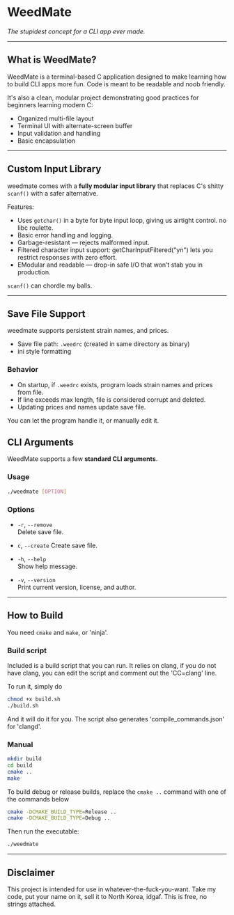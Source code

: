 # WeedMate

*The stupidest concept for a CLI app ever made.*

---

## What is WeedMate?

WeedMate is a terminal-based C application designed to make learning how to build CLI apps more fun.
Code is meant to be readable and noob friendly.

It's also a clean, modular project demonstrating good practices for beginners learning modern C:

- Organized multi-file layout
- Terminal UI with alternate-screen buffer
- Input validation and handling
- Basic encapsulation

---

## Custom Input Library

weedmate comes with a **fully modular input library** that replaces C's shitty `scanf()` with a safer alternative.

Features:
- Uses `getchar()` in a byte for byte input loop, giving us airtight control. no libc roulette.
- Basic error handling and logging.
- Garbage-resistant — rejects malformed input.
- Filtered character input support: getCharInputFiltered("yn") lets you restrict responses with zero effort.
- EModular and readable — drop-in safe I/O that won’t stab you in production.

`scanf()` can chordle my balls.

---

## Save File Support

weedmate supports persistent strain names, and prices.

- Save file path: `.weedrc` (created in same directory as binary)
- ini style formatting

### Behavior

- On startup, if `.weedrc` exists, program loads strain names and prices from file.
- If line exceeds max length, file is considered corrupt and deleted.
- Updating prices and names update save file.

You can let the program handle it, or manually edit it.

## CLI Arguments

WeedMate supports a few **standard CLI arguments**.

### Usage

```bash
./weedmate [OPTION]
```

### Options

- `-r`, `--remove`  
  Delete save file.

- `c`, `--create`
  Create save file.
  
- `-h`, `--help`  
  Show help message.

- `-v`, `--version`  
  Print current version, license, and author.


---

## How to Build

You need `cmake` and `make`, or 'ninja'.

### Build script

Included is a build script that you can run. It relies on clang, if you do not have clang, you can edit the script and comment out the 'CC=clang' line.

To run it, simply do

```bash
chmod +x build.sh
./build.sh

```

And it will do it for you. The script also generates 'compile_commands.json' for 'clangd'.

### Manual
```bash
mkdir build
cd build
cmake ..
make
```
To build debug or release builds, replace the `cmake ..` command with one of the commands below

```bash
cmake -DCMAKE_BUILD_TYPE=Release ..
cmake -DCMAKE_BUILD_TYPE=Debug ..
```

Then run the executable:

```bash
./weedmate
```

---

## Disclaimer

This project is intended for use in whatever-the-fuck-you-want.
Take my code, put your name on it, sell it to North Korea, idgaf.
This is free, no strings attached.